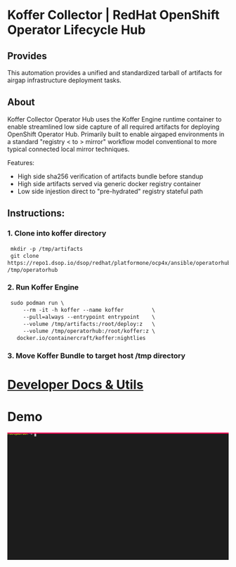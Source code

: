 # Koffer Collector | RedHat OpenShift Operator Lifecycle Hub
## Provides
This automation provides a unified and standardized tarball of artifacts for
airgap infrastructure deployment tasks.

## About
Koffer Collector Operator Hub uses the Koffer Engine runtime container to enable
streamlined low side capture of all required artifacts for deploying OpenShift 
Operator Hub. Primarily built to enable airgaped environments in a standard 
"registry < to > mirror" workflow model conventional to more typical connected 
local mirror techniques.

Features:
  - High side sha256 verification of artifacts bundle before standup
  - High side artifacts served via generic docker registry container
  - Low side injestion direct to "pre-hydrated" registry stateful path

## Instructions:
### 1. Clone into koffer directory
```
 mkdir -p /tmp/artifacts
 git clone https://repo1.dsop.io/dsop/redhat/platformone/ocp4x/ansible/operatorhub.git /tmp/operatorhub
```
### 2. Run Koffer Engine
```
 sudo podman run \
     --rm -it -h koffer --name koffer         \
     --pull=always --entrypoint entrypoint    \
     --volume /tmp/artifacts:/root/deploy:z   \
     --volume /tmp/operatorhub:/root/koffer:z \
   docker.io/containercraft/koffer:nightlies
```
### 3. Move Koffer Bundle to target host /tmp directory
# [Developer Docs & Utils](./dev)
# Demo
![bundle](./web/bundle.svg)
